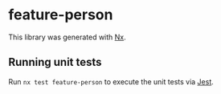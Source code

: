 # feature-person

This library was generated with [Nx](https://nx.dev).

## Running unit tests

Run `nx test feature-person` to execute the unit tests via [Jest](https://jestjs.io).
